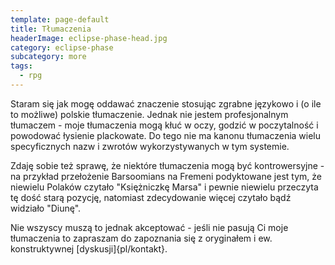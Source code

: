 ```yaml
---
template: page-default
title: Tłumaczenia
headerImage: eclipse-phase-head.jpg
category: eclipse-phase
subcategory: more
tags: 
  - rpg
---
```

Staram się jak mogę oddawać znaczenie stosując zgrabne językowo i (o ile to możliwe) polskie tłumaczenie. Jednak nie jestem profesjonalnym tłumaczem - moje tłumaczenia mogą kłuć w oczy, godzić w poczytalność i powodować łysienie plackowate. Do tego nie ma kanonu tłumaczenia wielu specyficznych nazw i zwrotów wykorzystywanych w tym systemie.

Zdaję sobie też sprawę, że niektóre tłumaczenia mogą być kontrowersyjne - na przykład przełożenie Barsoomians na Fremeni podyktowane jest tym, że niewielu Polaków czytało "Księżniczkę Marsa" i pewnie niewielu przeczyta tę dość starą pozycję, natomiast zdecydowanie więcej czytało bądź widziało "Diunę". 

Nie wszyscy muszą to jednak akceptować - jeśli nie pasują Ci moje tłumaczenia to zapraszam do zapoznania się z oryginałem i ew. konstruktywnej [dyskusji]{pl/kontakt}.
